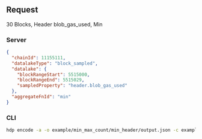 ## Request

30 Blocks, Header blob_gas_used, Min

### Server

```json
{
  "chainId": 11155111,
  "datalakeType": "block_sampled",
  "datalake": {
    "blockRangeStart": 5515000,
    "blockRangeEnd": 5515029,
    "sampledProperty": "header.blob_gas_used"
  },
  "aggregateFnId": "min"
}
```

### CLI

```bash
hdp encode -a -o example/min_max_count/min_header/output.json -c example/min_max_count/min_header/input.json "min" -b 5515000 5515029 "header.blob_gas_used" 1
```
